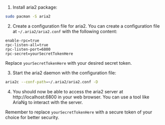 1. Install aria2 package:
```bash
sudo pacman -S aria2
```

2. Create a configuration file for aria2. You can create a configuration file at `~/.aria2/aria2.conf` with the following content:
```plaintext
enable-rpc=true
rpc-listen-all=true
rpc-listen-port=6800
rpc-secret=yourSecretTokenHere
```
Replace `yourSecretTokenHere` with your desired secret token.

3. Start the aria2 daemon with the configuration file:
```bash
aria2c --conf-path=~/.aria2/aria2.conf -D
```

4. You should now be able to access the aria2 server at http://localhost:6800 in your web browser. You can use a tool like AriaNg to interact with the server.

Remember to replace `yourSecretTokenHere` with a secure token of your choice for better security.
